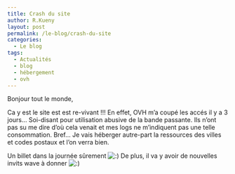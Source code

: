 ```yaml
---
title: Crash du site
author: R.Kueny
layout: post
permalink: /le-blog/crash-du-site
categories:
  - Le blog
tags:
  - Actualités
  - blog
  - hébergement
  - ovh
---
```

Bonjour tout le monde,

Ca y est le site est est re-vivant !!! En effet, OVH m&rsquo;a coupé les accés il y a 3 jours&#8230; Soi-disant pour utilisation abusive de la bande passante. Ils n&rsquo;ont pas su me dire d&rsquo;où cela venait et mes logs ne m&rsquo;indiquent pas une telle consommation. Bref&#8230; Je vais héberger autre-part la ressources des villes et codes postaux et l&rsquo;on verra bien.

Un billet dans la journée sûrement <img src="http://rkueny.fr/wp-includes/images/smilies/icon_smile.gif" alt=":)" class="wp-smiley" /> De plus, il va y avoir de nouvelles invits wave à donner <img src="http://rkueny.fr/wp-includes/images/smilies/icon_smile.gif" alt=":)" class="wp-smiley" />